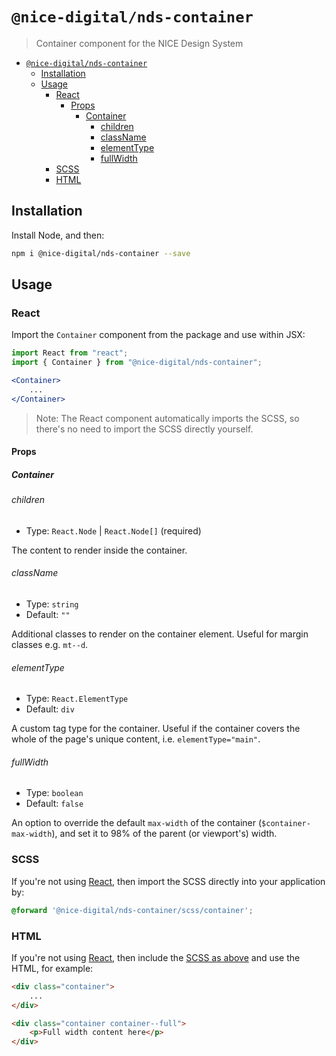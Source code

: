 # `@nice-digital/nds-container`

> Container component for the NICE Design System

- [`@nice-digital/nds-container`](#nice-digitalnds-container)
	- [Installation](#installation)
	- [Usage](#usage)
		- [React](#react)
			- [Props](#props)
				- [Container](#container)
					- [children](#children)
					- [className](#classname)
					- [elementType](#elementtype)
					- [fullWidth](#fullwidth)
		- [SCSS](#scss)
		- [HTML](#html)

## Installation

Install Node, and then:

```sh
npm i @nice-digital/nds-container --save
```

## Usage

### React

Import the `Container` component from the package and use within JSX:

```jsx
import React from "react";
import { Container } from "@nice-digital/nds-container";

<Container>
	...
</Container>
```

> Note: The React component automatically imports the SCSS, so there's no need to import the SCSS directly yourself.

#### Props

##### Container

###### children

- Type: `React.Node` | `React.Node[]` (required)

The content to render inside the container.

###### className

- Type: `string`
- Default: `""`

Additional classes to render on the container element. Useful for margin classes e.g. `mt--d`.

###### elementType

- Type: `React.ElementType`
- Default: `div`

A custom tag type for the container. Useful if the container covers the whole of the page's unique content, i.e. `elementType="main"`.

###### fullWidth

- Type: `boolean`
- Default: `false`

An option to override the default `max-width` of the container (`$container-max-width`), and set it to 98% of the parent (or viewport's) width.

### SCSS

If you're not using [React](#react), then import the SCSS directly into your application by:

```scss
@forward '@nice-digital/nds-container/scss/container';
```

### HTML

If you're not using [React](#react), then include the [SCSS as above](#scss) and use the HTML, for example:

```html
<div class="container">
	...
</div>

<div class="container container--full">
	<p>Full width content here</p>
</div>
```
